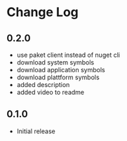# Change Log

## 0.2.0
- use paket client instead of nuget cli
- download system symbols
- download application symbols
- download plattform symbols
- added description
- added video to readme

## 0.1.0
- Initial release